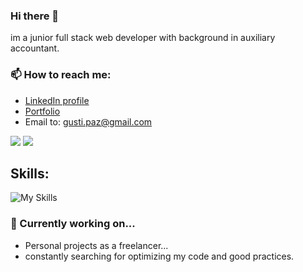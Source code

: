 ### Hi there 👋

im a junior full stack web developer with background in auxiliary accountant.

### 📫 How to reach me:
* [LinkedIn profile](https://www.linkedin.com/in/gustavo-rodolfo-paz-767951118/)
* [Portfolio](https://guspaz0.github.io/portfolio2024/)
* Email to: gusti.paz@gmail.com
  
<span align="center">
  <img src="https://github-readme-stats.vercel.app/api?username=guspaz0&show_icons=true&theme=radical"/>
  <img src="https://github-readme-stats.vercel.app/api/top-langs/?username=guspaz0&size_weight=0.5&count_weight=0.5&hide=dockerfile,ejs,css,scss,html,handlebars,procfile&layout=compact&langs_count=6&theme=dracula"/>
</span>

## Skills:

![My Skills](https://skillicons.dev/icons?i=js,ts,html,css,react,vue,vite,nodejs,express,nestjs,redux,docker,linux,electron,git,github,java,spring,kotlin,jest,mongodb,mysql,postgres,sqlite,aws,azure,vercel,npm,postman&theme=light)

### 🔭 Currently working on...
* Personal projects as a freelancer...
* constantly searching for optimizing my code and good practices.
    
<!--
**guspaz0/guspaz0** is a ✨ _special_ ✨ repository because its `README.md` (this file) appears on your GitHub profile.

Here are some ideas to get you started:

- 🔭 I’m currently working on ...
- 🌱 I’m currently learning ...
- 👯 I’m looking to collaborate on ...
- 🤔 I’m looking for help with ...
- 💬 Ask me about ...
- 📫 How to reach me: ...
- 😄 Pronouns: ...
- ⚡ Fun fact: ...
-->
